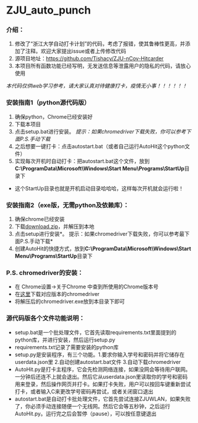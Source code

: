 # ZJU_auto_punch
### 介绍：
1.  修改了“浙江大学自动打卡计划”的代码，考虑了报错，使其鲁棒性更高，并添加了注释。欢迎大家提出issue或者上传修改代码 
2.  源项目地址：https://github.com/Tishacy/ZJU-nCov-Hitcarder 
3. 本项目所有函数功能已经写明，无发送信息等泄露用户的隐私的代码，请放心使用 

*本代码仅供web学习参考，请大家认真对待健康打卡，疫情无小事！！！！！！*


### 安装指南1（python源代码版）
1. 确保python，Chrome已经安装好
2. 下载本项目
3. 点击setup.bat进行安装。 *提示：如果chromedriver下载失败，你可以参考下面P.S.手动下载*
4. 之后想要一键打卡：点击autostart.bat（或者自己运行AutoHit这个python文件）
5. 实现每次开机时自动打卡：把autostart.bat这个文件，放到**C:\ProgramData\Microsoft\Windows\Start Menu\Programs\StartUp**目录下 
- 这个StartUp目录也就是开机启动目录哈哈哈，这样每次开机就会运行啦！


### 安装指南2（exe版，无需python及依赖库）：
1.  确保chrome已经安装 
2.  下载[download.zip](https://github.com/fan19-hub/zju-auto-punch/files/6856843/exe.zip)，并解压到本地 
3.  点击setup进行安装*。 提示：如果chromedriver下载失败，你可以参考最下面P.S.手动下载* 
4.  创建AutoHit的快捷方式，放到**C:\ProgramData\Microsoft\Windows\Start Menu\Programs\StartUp**目录下 



### P.S. chromedriver的安装：
  - 在 Chrome设置->关于Chrome 中查到所使用的Chrome版本号
  - 在[这里](http://npm.taobao.org/mirrors/chromedriver/)下载对应版本的chromedriver
  - 将解压后的chromedriver.exe放到本目录下即可



### 源代码版各个文件功能说明：
- setup.bat是一个批处理文件，它首先读取requirements.txt里面提到的python库，并进行安装，然后运行setup.py
- requirements.txt记录了需要安装的python库
- setup.py是安装程序，有三个功能。1.要求你输入学号和密码并将它储存在userdata.json里 2.自动创建autostart.bat文件 3.自动下载chromedriver
- AutoHit.py是打卡主程序，它会先检测网络连接，如果没网会等待用户联网。一分钟后还连不上就会退出。然后它从userdata.json里读取你的学号和密码用来登录，然后操作网页并打卡。如果打卡失败，用户可以按回车键重新尝试打卡，或者输入C来更改学号密码再尝试，或者关闭窗口退出
- autostart.bat是自动打卡批处理文件，它首先尝试连接ZJUWLAN，如果失败了，你必须手动连接随便一个无线网。然后它会等五秒钟，之后运行AutoHit.py。运行完之后会暂停（pause），可以按任意键退出

